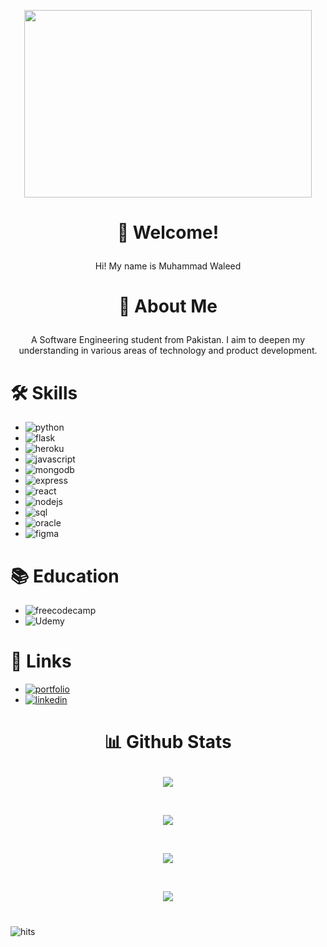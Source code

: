 

<p align="center">
  <img width="460" height="300" src="https://images-wixmp-ed30a86b8c4ca887773594c2.wixmp.com/f/afbefb6e-a4d3-447e-bf7a-10d0fe1b8087/db9v2sl-526fde26-8c2d-4aa7-bb4f-67b22b13865c.gif?token=eyJ0eXAiOiJKV1QiLCJhbGciOiJIUzI1NiJ9.eyJzdWIiOiJ1cm46YXBwOjdlMGQxODg5ODIyNjQzNzNhNWYwZDQxNWVhMGQyNmUwIiwiaXNzIjoidXJuOmFwcDo3ZTBkMTg4OTgyMjY0MzczYTVmMGQ0MTVlYTBkMjZlMCIsIm9iaiI6W1t7InBhdGgiOiJcL2ZcL2FmYmVmYjZlLWE0ZDMtNDQ3ZS1iZjdhLTEwZDBmZTFiODA4N1wvZGI5djJzbC01MjZmZGUyNi04YzJkLTRhYTctYmI0Zi02N2IyMmIxMzg2NWMuZ2lmIn1dXSwiYXVkIjpbInVybjpzZXJ2aWNlOmZpbGUuZG93bmxvYWQiXX0.6M9JCFMFkWZYk5vTNzse-eCBMd-RY8RB0BN8dVyNQFQ">
</p>

# <p align="center">👋 Welcome! </p>

<p align="center">Hi! My name is Muhammad Waleed</p>

# <p align="center">🚀 About Me </p>

<p align="center">A Software Engineering student from Pakistan. I aim to deepen my understanding in various areas of technology and product development.</p>



# 🛠 Skills

- ![python](https://img.shields.io/badge/Python-FFD43B?style=for-the-badge&logo=python&logoColor=blue)
- ![flask](https://img.shields.io/badge/Flask-000000?style=for-the-badge&logo=flask&logoColor=white) 
- ![heroku](https://img.shields.io/badge/Heroku-430098?style=for-the-badge&logo=heroku&logoColor=white) 
- ![javascript](https://img.shields.io/badge/JavaScript-323330?style=for-the-badge&logo=javascript&logoColor=F7DF1E) 
- ![mongodb](https://img.shields.io/badge/MongoDB-4EA94B?style=for-the-badge&logo=mongodb&logoColor=white) 
- ![express](https://img.shields.io/badge/Express.js-000000?style=for-the-badge&logo=express&logoColor=white) 
- ![react](https://img.shields.io/badge/React-20232A?style=for-the-badge&logo=react&logoColor=61DAFB) 
- ![nodejs](https://img.shields.io/badge/Node.js-339933?style=for-the-badge&logo=nodedotjs&logoColor=white) 
- ![sql](https://img.shields.io/badge/Microsoft_SQL_Server-CC2927?style=for-the-badge&logo=microsoft-sql-server&logoColor=white) 
- ![oracle](https://img.shields.io/badge/Oracle-F80000?style=for-the-badge&logo=oracle&logoColor=black) 
- ![figma](https://img.shields.io/badge/Figma-F24E1E?style=for-the-badge&logo=figma&logoColor=white) 

# 📚 Education

- ![freecodecamp](https://img.shields.io/badge/freecodecamp-27273D?style=for-the-badge&logo=freecodecamp&logoColor=white) 
- ![Udemy](https://img.shields.io/badge/Udemy-EC5252?style=for-the-badge&logo=Udemy&logoColor=white) 


# 🔗 Links
- [![portfolio](https://img.shields.io/badge/my_portfolio-000?style=for-the-badge&logo=ko-fi&logoColor=white)](https://blurryface92.github.io/web/)
- [![linkedin](https://img.shields.io/badge/linkedin-0A66C2?style=for-the-badge&logo=linkedin&logoColor=white)](https://www.linkedin.com/in/mwfarrukh/)


#  <p align="center">📊 Github Stats</p>

<p align="center"><img align="center" src="https://github-readme-stats.vercel.app/api?username=blurryface92&theme=dark"></p> </br>
<p align="center"><img align="center" src="https://github-readme-streak-stats.herokuapp.com/?user=blurryface92&theme=dark"></p> </br>
<p align="center"><img align="center" src="https://github-readme-stats.vercel.app/api/top-langs/?username=blurryface92&theme=dark"></p>  </br>
<p align="center"><img align="center" src="https://github-profile-summary-cards.vercel.app/api/cards/profile-details?username=blurryface92&theme=monokai"></p>


#


![hits](https://hits.seeyoufarm.com/api/count/incr/badge.svg?url=https%3A%2F%2Fgithub.com%2Fblurryface921212%2Fhit-counter)

